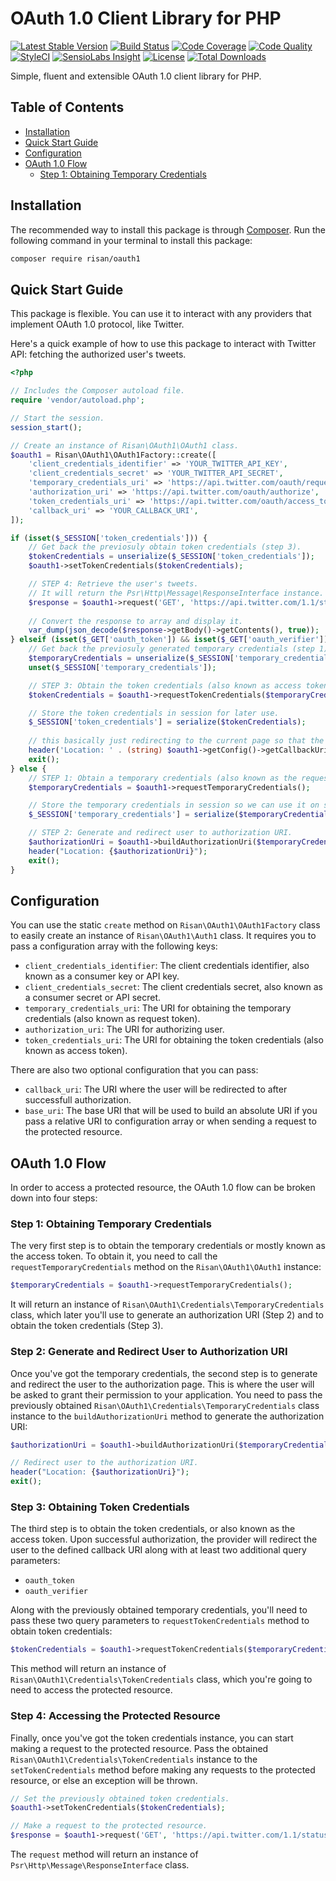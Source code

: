 # OAuth 1.0 Client Library for PHP

[![Latest Stable Version](https://poser.pugx.org/risan/oauth1/v/stable?format=flat-square)](https://packagist.org/packages/risan/oauth1)
[![Build Status](https://img.shields.io/travis/risan/oauth1.svg?style=flat-square)](https://travis-ci.org/risan/oauth1)
[![Code Coverage](https://img.shields.io/scrutinizer/coverage/g/risan/oauth1.svg?style=flat-square)](https://scrutinizer-ci.com/g/risan/oauth1/)
[![Code Quality](https://img.shields.io/scrutinizer/g/risan/oauth1.svg?style=flat-square)](https://scrutinizer-ci.com/g/risan/oauth1/)
[![StyleCI](https://styleci.io/repos/48460990/shield)](https://styleci.io/repos/48460990)
[![SensioLabs Insight](https://img.shields.io/sensiolabs/i/258a9ce7-94cf-4a9d-a8ae-1add8fa5b8be.svg?style=flat-square)](https://insight.sensiolabs.com/projects/258a9ce7-94cf-4a9d-a8ae-1add8fa5b8be)
[![License](https://img.shields.io/packagist/l/risan/oauth1.svg?style=flat-square)](LICENSE.md)
[![Total Downloads](https://img.shields.io/packagist/dt/risan/oauth1.svg?style=flat-square)](https://packagist.org/packages/risan/oauth1)

Simple, fluent and extensible OAuth 1.0 client library for PHP.

## Table of Contents

* [Installation](#installation)
* [Quick Start Guide](#quick-start-guide)
* [Configuration](#configuration)
* [OAuth 1.0 Flow](#oauth-10-flow)
    * [Step 1: Obtaining Temporary Credentials](#step-1-obtaining-temporary-credentials)

## Installation

The recommended way to install this package is through [Composer](https://getcomposer.org). Run the following command in your terminal to install this package:

```bash
composer require risan/oauth1
```

## Quick Start Guide

This package is flexible. You can use it to interact with any providers that implement OAuth 1.0 protocol, like Twitter.

Here's a quick example of how to use this package to interact with Twitter API: fetching the authorized user's tweets.

```php
<?php

// Includes the Composer autoload file. 
require 'vendor/autoload.php';

// Start the session.
session_start();

// Create an instance of Risan\OAuth1\OAuth1 class.
$oauth1 = Risan\OAuth1\OAuth1Factory::create([
    'client_credentials_identifier' => 'YOUR_TWITTER_API_KEY',
    'client_credentials_secret' => 'YOUR_TWITTER_API_SECRET',
    'temporary_credentials_uri' => 'https://api.twitter.com/oauth/request_token',
    'authorization_uri' => 'https://api.twitter.com/oauth/authorize',
    'token_credentials_uri' => 'https://api.twitter.com/oauth/access_token',
    'callback_uri' => 'YOUR_CALLBACK_URI',
]);

if (isset($_SESSION['token_credentials'])) {
    // Get back the previosuly obtain token credentials (step 3).
    $tokenCredentials = unserialize($_SESSION['token_credentials']);
    $oauth1->setTokenCredentials($tokenCredentials);

    // STEP 4: Retrieve the user's tweets.
    // It will return the Psr\Http\Message\ResponseInterface instance.
    $response = $oauth1->request('GET', 'https://api.twitter.com/1.1/statuses/user_timeline.json');
    
    // Convert the response to array and display it.
    var_dump(json_decode($response->getBody()->getContents(), true));
} elseif (isset($_GET['oauth_token']) && isset($_GET['oauth_verifier'])) {
    // Get back the previosuly generated temporary credentials (step 1).
    $temporaryCredentials = unserialize($_SESSION['temporary_credentials']);
    unset($_SESSION['temporary_credentials']);

    // STEP 3: Obtain the token credentials (also known as access token).
    $tokenCredentials = $oauth1->requestTokenCredentials($temporaryCredentials, $_GET['oauth_token'], $_GET['oauth_verifier']);

    // Store the token credentials in session for later use.
    $_SESSION['token_credentials'] = serialize($tokenCredentials);
    
    // this basically just redirecting to the current page so that the query string is removed.
    header('Location: ' . (string) $oauth1->getConfig()->getCallbackUri());
    exit();
} else {
    // STEP 1: Obtain a temporary credentials (also known as the request token)  
    $temporaryCredentials = $oauth1->requestTemporaryCredentials();

    // Store the temporary credentials in session so we can use it on step 3.
    $_SESSION['temporary_credentials'] = serialize($temporaryCredentials);

    // STEP 2: Generate and redirect user to authorization URI.
    $authorizationUri = $oauth1->buildAuthorizationUri($temporaryCredentials);
    header("Location: {$authorizationUri}");
    exit();
}
```

## Configuration

You can use the static `create` method on `Risan\OAuth1\OAuth1Factory` class to easily create an instance of `Risan\OAuth1\Auth1` class. It requires you to pass a configuration array with the following keys:

* `client_credentials_identifier`: The client credentials identifier, also known as a consumer key or API key.
* `client_credentials_secret`: The client credentials secret, also known as a consumer secret or API secret.
* `temporary_credentials_uri`: The URI for obtaining the temporary credentials (also known as request token).
* `authorization_uri`: The URI for authorizing user.
* `token_credentials_uri`: The URI for obtaining the token credentials (also known as access token).

There are also two optional configuration that you can pass:
* `callback_uri`: The URI where the user will be redirected to after successfull authorization.
* `base_uri`: The base URI that will be used to build an absolute URI if you pass a relative URI to configuration array or when sending a request to the protected resource.

## OAuth 1.0 Flow

In order to access a protected resource, the OAuth 1.0 flow can be broken down into four steps:

### Step 1: Obtaining Temporary Credentials

The very first step is to obtain the temporary credentials or mostly known as the access token. To obtain it, you need to call the `requestTemporaryCredentials` method on the `Risan\OAuth1\OAuth1` instance:

```php
$temporaryCredentials = $oauth1->requestTemporaryCredentials();
```

It will return an instance of `Risan\OAuth1\Credentials\TemporaryCredentials` class, which later you'll use to generate an authorization URI (Step 2) and to obtain the token credentials (Step 3).

### Step 2: Generate and Redirect User to Authorization URI

Once you've got the temporary credentials, the second step is to generate and redirect the user to the authorization page. This is where the user will be asked to grant their permission to your application. You need to pass the previously obtained `Risan\OAuth1\Credentials\TemporaryCredentials` class instance to the `buildAuthorizationUri` method to generate the authorization URI:

```php
$authorizationUri = $oauth1->buildAuthorizationUri($temporaryCredentials);

// Redirect user to the authorization URI.
header("Location: {$authorizationUri}");
exit();
```

### Step 3: Obtaining Token Credentials

The third step is to obtain the token credentials, or also known as the access token. Upon successful authorization, the provider will redirect the user to the defined callback URI along with at least two additional query parameters:

* `oauth_token`
* `oauth_verifier`

Along with the previously obtained temporary credentials, you'll need to pass these two query parameters to `requestTokenCredentials` method to obtain token credentials:

```php
$tokenCredentials = $oauth1->requestTokenCredentials($temporaryCredentials, $_GET['oauth_token'], $_GET['oauth_verifier']);
```

This method will return an instance of `Risan\OAuth1\Credentials\TokenCredentials` class, which you're going to need to access the protected resource.

### Step 4: Accessing the Protected Resource

Finally, once you've got the token credentials instance, you can start making a request to the protected resource. Pass the obtained `Risan\OAuth1\Credentials\TokenCredentials` instance to the `setTokenCredentials` method before making any requests to the protected resource, or else an exception will be thrown.

```php
// Set the previously obtained token credentials.
$oauth1->setTokenCredentials($tokenCredentials);

// Make a request to the protected resource.
$response = $oauth1->request('GET', 'https://api.twitter.com/1.1/statuses/user_timeline.json');
```

The `request` method will return an instance of `Psr\Http\Message\ResponseInterface` class.
